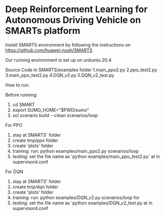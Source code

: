# Deep Reinforcement Learning for Autonomous Driving Vehicle on SMARTs platform
Install SMARTS environment by following the instructions on https://github.com/huawei-noah/SMARTS

Our running environment is set up on unbuntu 20.4

Source Code in SMARTS/examples folder
1.main_ppo2.py
2.ppo_test2.py 
3.main_ppo_test2.py
4.DQN_v2.py 
5.DQN_v2_test.py


How to run: 

Before running:
1. cd SMART
2. export SUMO_HOME="$PWD/sumo"
3. scl scenario build --clean scenarios/loop

For PPO
1. stay at SMARTS' folder
2. create tmp/ppo folder 
3. create 'plots' folder
3. training: run: python examples/main_ppo2.py scenarios/loop  
4. testing: set the file name as 'python examples/main_ppo_test2.py' at in supervisord.conf 

For DQN
1. stay at SMARTS' folder
2. create tmp/dqn folder  
3. create 'plots' folder
3. training: run: python examples/DQN_v2.py scenarios/loop for 
4. testing: set the file name as 'python examples/DQN_v2_test.py at in supervisord.conf  

 
